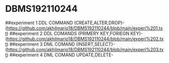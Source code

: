 # DBMS192110244
##experiment 1
DDL COMMAND (CREATE,ALTER,DROP)-(https://github.com/akhilmario18/DBMS192110244/blob/main/experi%201.txt)
##experiment 2
DDL COMANDS (PRIMERY KEY,FORIEGN KEY)-(https://github.com/akhilmario18/DBMS192110244/blob/main/experi%202.txt)
##experiment 3
DML COMAND (INSERT,SELECT)-(https://github.com/akhilmario18/DBMS192110244/blob/main/experi%203.txt)
##experiment 4
DML COMAND UPDATE,DELETE-
